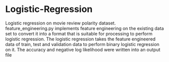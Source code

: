 # Logistic-Regression
Logistic regression on movie review polarity dataset. feature_engineering.py implements feature engineering on the existing data set to convert it into a format that is suitable for processing to perform logistic regression. The logistic regression takes the feature engineered data of train, test and validation data to perform binary logistic regression on it. The accuracy and negative log likelihood were written into an output file
